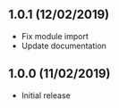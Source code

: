 ## 1.0.1 (12/02/2019)

- Fix module import
- Update documentation

## 1.0.0 (11/02/2019)

- Initial release

